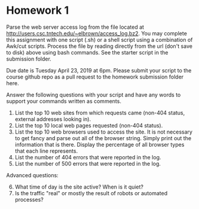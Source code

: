 # Homework 1

Parse the web server access log from the file located at http://users.csc.tntech.edu/~elbrown/access_log.bz2. You may complete this assignment with one script (.sh) or a shell script using a combination of Awk/cut scripts. Process the file by reading directly from the url (don't save to disk) above using bash commands. See the starter script in the submission folder.

Due date is Tuesday April 23, 2019 at 6pm. Please submit your script to the course github repo as a pull request to the homework submission folder here.

Answer the following questions with your script and have any words to support your commands written as comments.

1. List the top 10 web sites from which requests came (non-404 status, external addresses looking in).
2. List the top 10 local web pages requested (non-404 status).
3. List the top 10 web browsers used to access the site. It is not necessary to get fancy and parse out all of the browser string. Simply print out the information that is there. Display the percentage of all browser types that each line represents.
4. List the number of 404 errors that were reported in the log. 
5. List the number of 500 errors that were reported in the log. 

Advanced questions:

6. What time of day is the site active? When is it quiet?
7. Is the traffic "real" or mostly the result of robots or automated processes?

